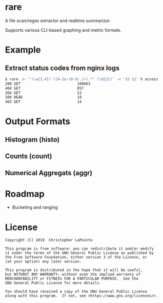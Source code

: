 # rare

A file scan/regex extractor and realtime summarizor.

Supports various CLI-based graphing and metric formats.

# Example

## Extract status codes from nginx logs

```bash
$ rare -m '"(\w{3,4}) ([A-Za-z0-9/.]+).*" (\d{3})' -e '$3 $1' h access.log
200 GET                          160663
404 GET                          857
304 GET                          53
200 HEAD                         18
403 GET                          14
```

# Output Formats

## Histogram (histo)

## Counts (count)

## Numerical Aggregats (aggr)

# Roadmap

 * Bucketing and ranging

# License

    Copyright (C) 2019  Christopher LaPointe

    This program is free software: you can redistribute it and/or modify
    it under the terms of the GNU General Public License as published by
    the Free Software Foundation, either version 3 of the License, or
    (at your option) any later version.

    This program is distributed in the hope that it will be useful,
    but WITHOUT ANY WARRANTY; without even the implied warranty of
    MERCHANTABILITY or FITNESS FOR A PARTICULAR PURPOSE.  See the
    GNU General Public License for more details.

    You should have received a copy of the GNU General Public License
    along with this program.  If not, see <https://www.gnu.org/licenses/>.
